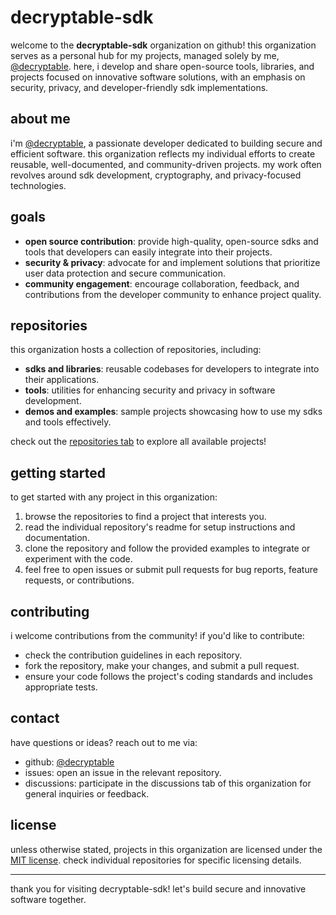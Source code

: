 # decryptable-sdk

welcome to the **decryptable-sdk** organization on github! this organization serves as a personal hub for my projects, managed solely by me, [@decryptable](https://github.com/decryptable). here, i develop and share open-source tools, libraries, and projects focused on innovative software solutions, with an emphasis on security, privacy, and developer-friendly sdk implementations.

## about me

i'm [@decryptable](https://github.com/decryptable), a passionate developer dedicated to building secure and efficient software. this organization reflects my individual efforts to create reusable, well-documented, and community-driven projects. my work often revolves around sdk development, cryptography, and privacy-focused technologies.

## goals

- **open source contribution**: provide high-quality, open-source sdks and tools that developers can easily integrate into their projects.
- **security & privacy**: advocate for and implement solutions that prioritize user data protection and secure communication.
- **community engagement**: encourage collaboration, feedback, and contributions from the developer community to enhance project quality.

## repositories

this organization hosts a collection of repositories, including:

- **sdks and libraries**: reusable codebases for developers to integrate into their applications.
- **tools**: utilities for enhancing security and privacy in software development.
- **demos and examples**: sample projects showcasing how to use my sdks and tools effectively.

check out the [repositories tab](https://github.com/orgs/decryptable-sdk/repositories) to explore all available projects!

## getting started

to get started with any project in this organization:
1. browse the repositories to find a project that interests you.
2. read the individual repository's readme for setup instructions and documentation.
3. clone the repository and follow the provided examples to integrate or experiment with the code.
4. feel free to open issues or submit pull requests for bug reports, feature requests, or contributions.

## contributing

i welcome contributions from the community! if you'd like to contribute:
- check the contribution guidelines in each repository.
- fork the repository, make your changes, and submit a pull request.
- ensure your code follows the project's coding standards and includes appropriate tests.

## contact

have questions or ideas? reach out to me via:
- github: [@decryptable](https://github.com/decryptable)
- issues: open an issue in the relevant repository.
- discussions: participate in the discussions tab of this organization for general inquiries or feedback.

## license

unless otherwise stated, projects in this organization are licensed under the [MIT license](https://opensource.org/licenses/MIT). check individual repositories for specific licensing details.

---

thank you for visiting decryptable-sdk! let's build secure and innovative software together.